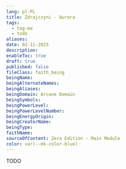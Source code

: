 ```yaml
---
lang: pl-PL
title: Zdrajczyni - Aurora
tags:
  - tag-me
  - todo
aliases: 
date: 02-11-2025
description: 
enableToc: true
draft: true
published: false
fileClass: faith_being
beingName: 
beingAlternateNames: 
beingAliases: 
beingDomain: Arcane Domain
beingSymbols: 
beingPowerLevel: 
beingPowerLevelNumber: 
beingEnergyOrigin: 
beingCreatorName: 
beingType: 
faithName: 
sourceOfContent: Zero Edition - Main Module
color: var(--mk-color-blue)
---
```


TODO